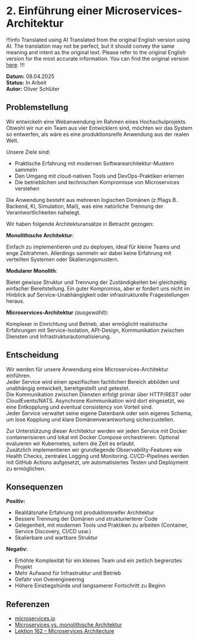 # 2. Einführung einer Microservices-Architektur

!!!info Translated using AI
Translated from the original English version using AI.
The translation may not be perfect, but it should convey the same meaning and intent as the original text.
Please refer to the original English version for the most accurate information.
You can find the original version [here](../english/adr-002.md).
!!!

**Datum:** 08.04.2025  
**Status:** In Arbeit  
**Autor:** Oliver Schlüter

## Problemstellung

Wir entwickeln eine Webanwendung im Rahmen eines Hochschulprojekts. Obwohl wir nur ein Team aus vier Entwicklern sind, möchten wir das System so entwerfen, als wäre es eine produktionsreife Anwendung aus der realen Welt.

Unsere Ziele sind:
- Praktische Erfahrung mit modernen Softwarearchitektur-Mustern sammeln
- Den Umgang mit cloud-nativen Tools und DevOps-Praktiken erlernen
- Die betrieblichen und technischen Kompromisse von Microservices verstehen

Die Anwendung besteht aus mehreren logischen Domänen (z.fflags.B. Backend, KI, Simulation, Mail), was eine natürliche Trennung der Verantwortlichkeiten nahelegt.

Wir haben folgende Architekturansätze in Betracht gezogen:

**Monolithische Architektur**:

Einfach zu implementieren und zu deployen, ideal für kleine Teams und enge Zeitrahmen. Allerdings sammeln wir dabei keine Erfahrung mit verteilten Systemen oder Skalierungsmustern.

**Modularer Monolith**:

Bietet gewisse Struktur und Trennung der Zuständigkeiten bei gleichzeitig einfacher Bereitstellung. Ein guter Kompromiss, aber er fordert uns nicht im Hinblick auf Service-Unabhängigkeit oder infrastrukturelle Fragestellungen heraus.

**Microservices-Architektur** *(ausgewählt)*:

Komplexer in Einrichtung und Betrieb, aber ermöglicht realistische Erfahrungen mit Service-Isolation, API-Design, Kommunikation zwischen Diensten und Infrastrukturautomatisierung.

## Entscheidung

Wir werden für unsere Anwendung eine Microservices-Architektur einführen.  
Jeder Service wird einen spezifischen fachlichen Bereich abbilden und unabhängig entwickelt, bereitgestellt und getestet.  
Die Kommunikation zwischen Diensten erfolgt primär über HTTP/REST oder CloudEvents/NATS. Asynchrone Kommunikation wird dort eingesetzt, wo eine Entkopplung und eventual consistency von Vorteil sind.  
Jeder Service verwaltet seine eigene Datenbank oder sein eigenes Schema, um lose Kopplung und klare Domänenverantwortung sicherzustellen.

Zur Unterstützung dieser Architektur werden wir jeden Service mit Docker containerisieren und lokal mit Docker Compose orchestrieren. Optional evaluieren wir Kubernetes, sofern die Zeit es erlaubt.  
Zusätzlich implementieren wir grundlegende Observability-Features wie Health Checks, zentrales Logging und Monitoring. CI/CD-Pipelines werden mit GitHub Actions aufgesetzt, um automatisiertes Testen und Deployment zu ermöglichen.

## Konsequenzen

**Positiv:**
- Realitätsnahe Erfahrung mit produktionsreifer Architektur
- Bessere Trennung der Domänen und strukturierterer Code
- Gelegenheit, mit modernen Tools und Praktiken zu arbeiten (Container, Service Discovery, CI/CD usw.)
- Skalierbare und wartbare Struktur

**Negativ:**
- Erhöhte Komplexität für ein kleines Team und ein zeitlich begrenztes Projekt
- Mehr Aufwand für Infrastruktur und Betrieb
- Gefahr von Overengineering
- Höhere Einstiegshürde und langsamerer Fortschritt zu Beginn

## Referenzen

- [microservices.io](https://microservices.io/)
- [Microservices vs. monolithische Architektur](https://www.atlassian.com/microservices/microservices-architecture/microservices-vs-monolith)
- [Lektion 162 – Microservices Architecture](https://www.youtube.com/watch?v=UZQMUiVqpFs&t=55s)  